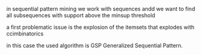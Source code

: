 in sequential pattern mining we work with sequences andd we want to find all subsequences with support above the minsup threshold

a first problematic issue is the explosion of the itemsets that explodes with ccimbinatorics

in this case the used algorithm is GSP Generalized Sequential Pattern.

